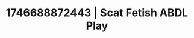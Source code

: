 ---
categories:
- Immersive erotica
- Cosmic sensuality
- AI-generated
- Erotic escapism
- Lace and desire
- ASMR
- Cosplay
- Eclectic erotica
image: /assets/images/1746688872443.jpg
layout: post
seo:
  description: Featured content with sensual Scat Fetish, ABDL Play. HD images available.
  keywords: Scat Fetish, ABDL Play
  og_image: /assets/images/1746688872443.jpg
  schema_type: VisualArtwork
tags:
- '#1746688872443'
- Scat Fetish
- ABDL Play
title: 1746688872443 | Scat Fetish ABDL Play
---